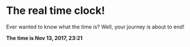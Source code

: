 # The real time clock!

Ever wanted to know what the time is? Well, your journey is about to end!

**The time is Nov 13, 2017, 23:21**